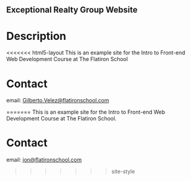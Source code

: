 Exceptional Realty Group Website
---

# Description

<<<<<<< html5-layout
This is an example site for the Intro to Front-end Web
Development Course at The Flatiron School

# Contact

email: Gilberto.Velez@flatironschool.com

=======
This is an example site for the Intro to Front-end Web Development Course at The Flatiron School.

# Contact

email: jon@flatironschool.com
>>>>>>> site-style
